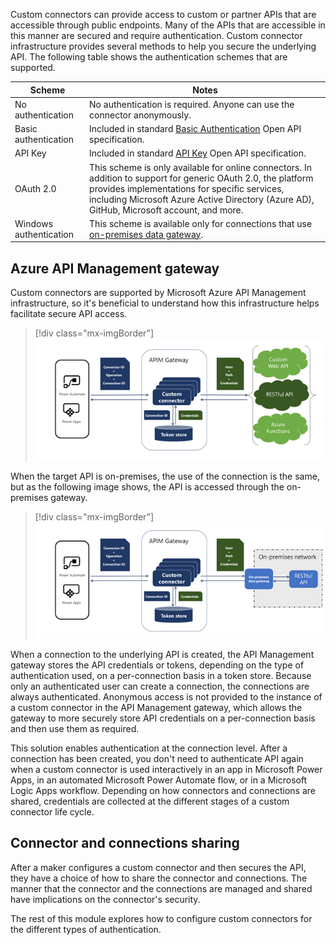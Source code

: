 Custom connectors can provide access to custom or partner APIs that are accessible through public endpoints. Many of the APIs that are accessible in this manner are secured and require authentication. Custom connector infrastructure provides several methods to help you secure the underlying API. The following table shows the authentication schemes that are supported.

|     Scheme                       |     Notes                                                                                                                                                                                                                                                       |
|----------------------------------|-----------------------------------------------------------------------------------------------------------------------------------------------------------------------------------------------------------------------------------------------------------------|
|     No authentication            |     No authentication   is required. Anyone can use the connector anonymously.                                                                                                                                                                                  |
|     Basic   authentication       |     Included in   standard [Basic Authentication](https://swagger.io/docs/specification/2-0/authentication/basic-authentication/?azure-portal=true) Open API specification.                                                                                                                                                                                       |
|     API Key                      |     Included in   standard [API Key](https://swagger.io/docs/specification/2-0/authentication/api-keys/?azure-portal=true) Open API specification.                                                                                                                                                                                                    |
|     OAuth 2.0                    |     This scheme   is only available for online connectors. In addition to support for generic   OAuth 2.0, the platform provides implementations for specific services,   including Microsoft Azure Active Directory (Azure AD), GitHub, Microsoft account, and more.    |
|     Windows   authentication     |     This scheme   is available only for connections that use [on-premises data gateway](https://docs.microsoft.com/data-integration/gateway/service-gateway-onprem/?azure-portal=true).                                                                                                                                                                           |

## Azure API Management gateway

Custom connectors are supported by Microsoft Azure API Management infrastructure, so it's beneficial to understand how this infrastructure helps facilitate secure API access.

> [!div class="mx-imgBorder"]
> [![Custom connector architecture illustrating the role of API Management Gateway that manages token store for credentials.](../media/api-management-gateway.png)](../media/api-management-gateway.png#lightbox)

When the target API is on-premises, the use of the connection is the same, but as the following image shows, the API is accessed through the on-premises gateway.

> [!div class="mx-imgBorder"]
> [![Custom connector architecture when using on-premises data gateway.](../media/target-api-premises.png)](../media/target-api-premises.png#lightbox)

When a connection to the underlying API is created, the API Management gateway stores the API credentials or tokens, depending on the type of authentication used, on a per-connection basis in a token store. Because only an authenticated user can create a connection, the connections are always authenticated. Anonymous access is not provided to the instance of a custom connector in the API Management gateway, which allows the gateway to more securely store API credentials on a per-connection basis and then use them as required.

This solution enables authentication at the connection level. After a connection has been created, you don't need to authenticate API again when a custom connector is used interactively in an app in Microsoft Power Apps, in an automated Microsoft Power Automate flow, or in a Microsoft Logic Apps workflow. Depending on how connectors and connections are shared, credentials are collected at the different stages of a custom connector life cycle.

## Connector and connections sharing

After a maker configures a custom connector and then secures the API, they have a choice of how to share the connector and connections. The manner that the connector and the connections are managed and shared have implications on the connector's security.

The rest of this module explores how to configure custom connectors for the different types of authentication.

